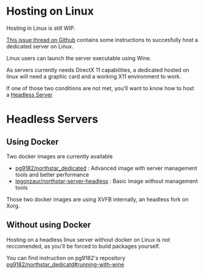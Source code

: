 # Hosting on Linux

Hosting in Linux is still WIP.

[This issue thread on Github](https://github.com/R2Northstar/Northstar/issues/49) contains some instructions to succesfully host a dedicated server on Linux.

Linux users can launch the server executable using Wine.

As servers currently needs DirectX 11 capabilities, a dedicated hosted on linux will need a graphic card and a working X11 environment to work.

If one of those two conditions are not met, you'll want to know how to host a [Headless Server](#Headless_Servers)

# <a name="Headless_Servers">Headless Servers</a>

## Using Docker
Two docker images are currently available
- [pg9182/northstar_dedicated](https://github.com/pg9182/northstar-dedicated) : Advanced image with server management tools and better performance
- [legonzaur/northstar-server-headless](https://github.com/Legonzaur/northstar-server-headless) : Basic image without management tools

Those two docker images are using XVFB internally, an headless fork on Xorg.

## Without using Docker

Hosting on a headless linux server without docker on Linux is not reccomended, as you'll be forced to build packages yourself.

You can find instruction on pg9182's repository [pg9182/northstar_dedicatd#running-with-wine](https://github.com/pg9182/northstar-dedicated#running-with-wine)
